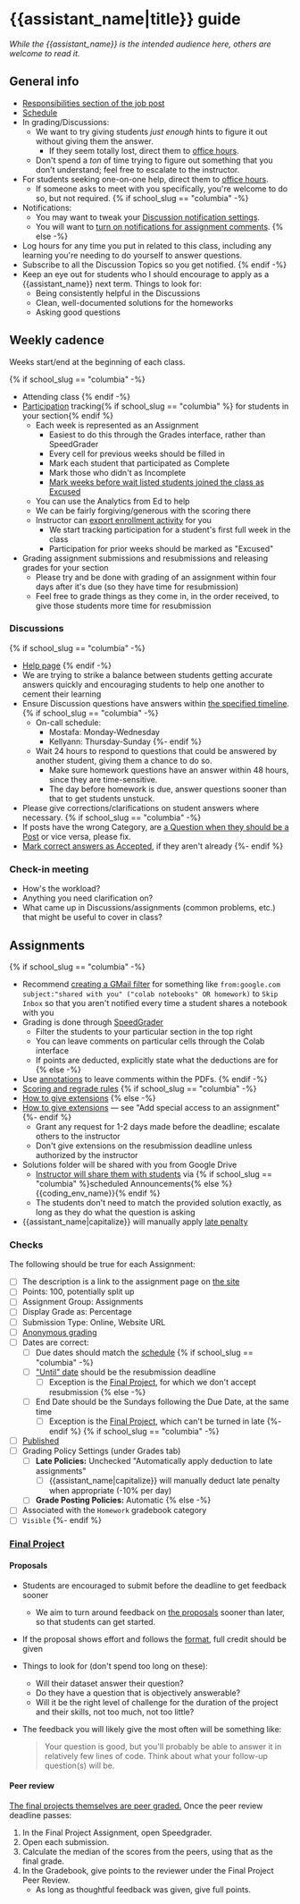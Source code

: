 # {{assistant_name|title}} guide

_While the {{assistant_name}} is the intended audience here, others are welcome to read it._

## General info

- [Responsibilities section of the job post]({{assistant_responsibilities}})
- [Schedule](https://python-public-policy.afeld.me/en/{{school_slug}}/syllabus.html#schedule)
- In grading/Discussions:
  - We want to try giving students _just enough_ hints to figure it out without giving them the answer.
    - If they seem totally lost, direct them to [office hours](https://python-public-policy.afeld.me/en/{{school_slug}}/syllabus.html#instructor-information).
  - Don't spend a _ton_ of time trying to figure out something that you don't understand; feel free to escalate to the instructor.
- For students seeking one-on-one help, direct them to [office hours](https://python-public-policy.afeld.me/en/{{school_slug}}/syllabus.html#instructor-information).
  - If someone asks to meet with you specifically, you're welcome to do so, but not required.
{% if school_slug == "columbia" -%}
- Notifications:
  - You may want to tweak your [Discussion notification settings](https://edstem.org/us/settings/notifications).
  - You will want to [turn on notifications for assignment comments](https://community.canvaslms.com/t5/Canvas-Question-Forum/Notification-when-student-posts-a-comment-on-an-assignment/m-p/405572#M142680).
{% else -%}
- Log hours for any time you put in related to this class, including any learning you're needing to do yourself to answer questions.
- Subscribe to all the Discussion Topics so you get notified.
{% endif -%}
- Keep an eye out for students who I should encourage to apply as a {{assistant_name}} next term. Things to look for:
  - Being consistently helpful in the Discussions
  - Clean, well-documented solutions for the homeworks
  - Asking good questions

## Weekly cadence

Weeks start/end at the beginning of each class.

{% if school_slug == "columbia" -%}
- Attending class
{% endif -%}
- [Participation](https://python-public-policy.afeld.me/en/{{school_slug}}/syllabus.html#participation) tracking{% if school_slug == "columbia" %} for students in your section{% endif %}
  - Each week is represented as an Assignment
    - Easiest to do this through the Grades interface, rather than SpeedGrader
    - Every cell for previous weeks should be filled in
    - Mark each student that participated as Complete
    - Mark those who didn't as Incomplete
    - [Mark weeks before wait listed students joined the class as Excused](https://python-public-policy.afeld.me/en/{{school_slug}}/lecture_0.html#once-you-get-off-the-wait-list)
  - You can use the Analytics from Ed to help
  - We can be fairly forgiving/generous with the scoring there
  - Instructor can [export enrollment activity](https://github.com/afeld/python-public-policy/blob/main/.github/CONTRIBUTING.md#student-enrollment-activity) for you
    - We start tracking participation for a student's first full week in the class
    - Participation for prior weeks should be marked as "Excused"
- Grading assignment submissions and resubmissions and releasing grades for your section
  - Please try and be done with grading of an assignment within four days after it's due (so they have time for resubmission)
  - Feel free to grade things as they come in, in the order received, to give those students more time for resubmission

### Discussions

{% if school_slug == "columbia" -%}
- [Help page](https://edstem.org/us/help/using-ed-discussion)
{% endif -%}
- We are trying to strike a balance between students getting accurate answers quickly and encouraging students to help one another to cement their learning
- Ensure Discussion questions have answers within [the specified timeline](https://python-public-policy.afeld.me/en/{{school_slug}}/syllabus.html#communications).
  {% if school_slug == "columbia" -%}
  - On-call schedule:
    - Mostafa: Monday-Wednesday
    - Kellyann: Thursday-Sunday
  {%- endif %}
  - Wait 24 hours to respond to questions that could be answered by another student, giving them a chance to do so.
    - Make sure homework questions have an answer within 48 hours, since they are time-sensitive.
    - The day before homework is due, answer questions sooner than that to get students unstuck.
- Please give corrections/clarifications on student answers where necessary.
{% if school_slug == "columbia" -%}
- If posts have the wrong Category, are [a Question when they should be a Post](https://edstem.org/us/help/using-ed-discussion#creating-threads) or vice versa, please fix.
- [Mark correct answers as Accepted](https://edstem.org/us/help/using-ed-discussion#accepting-answers), if they aren't already
{%- endif %}

### Check-in meeting

- How's the workload?
- Anything you need clarification on?
- What came up in Discussions/assignments (common problems, etc.) that might be useful to cover in class?

## Assignments

{% if school_slug == "columbia" -%}
- Recommend [creating a GMail filter](https://support.google.com/mail/answer/6579) for something like `from:google.com subject:"shared with you" ("colab notebooks" OR homework)` to `Skip Inbox` so that you aren't notified every time a student shares a notebook with you
- Grading is done through [SpeedGrader](https://community.canvaslms.com/t5/Canvas-Basics-Guide/What-is-SpeedGrader/ta-p/13)
  - Filter the students to your particular section in the top right
  - You can leave comments on particular cells through the Colab interface
  - If points are deducted, explicitly state what the deductions are for
{% else -%}
- Use [annotations](https://brightspaceresources.ccc.edu/kb/how-do-i-use-the-annotation-tool-to-provide-feedback-on-an-assignment-submitted-to-an-assignment-folder/) to leave comments within the PDFs.
{% endif -%}
- [Scoring and regrade rules](https://python-public-policy.afeld.me/en/{{school_slug}}/syllabus.html#assignment-scoring)
{% if school_slug == "columbia" -%}
- [How to give extensions](https://community.canvaslms.com/t5/Instructor-Guide/How-do-I-assign-an-assignment-to-an-individual-student/ta-p/717#assign_to_student_only)
{% else -%}
- [How to give extensions](https://documentation.brightspace.com/EN/le/assignments/instructor/set_release_conditions.htm?tocpath=Instructors%7CAssess%20and%20grade%20learners%7CCreate%20assignments%20and%20assess%20submissions%7C_____7) — see "Add special access to an assignment"
{%- endif %}
  - Grant any request for 1-2 days made before the deadline; escalate others to the instructor
  - Don't give extensions on the resubmission deadline unless authorized by the instructor
- Solutions folder will be shared with you from Google Drive
  - [Instructor will share them with students](https://python-public-policy.afeld.me/en/{{school_slug}}/assignments.html#submission) via {% if school_slug == "columbia" %}scheduled Announcements{% else %}{{coding_env_name}}{% endif %}
  - The students don't need to match the provided solution exactly, as long as they do what the question is asking
- {{assistant_name|capitalize}} will manually apply [late penalty](https://python-public-policy.afeld.me/en/{{school_slug}}/syllabus.html#assignment-scoring)

### Checks

The following should be true for each Assignment:

- [ ] The description is a link to the assignment page on [the site](https://python-public-policy.afeld.me/en/{{school_slug}}/)
- [ ] Points: 100, potentially split up
- [ ] Assignment Group: Assignments
- [ ] Display Grade as: Percentage
- [ ] Submission Type: Online, Website URL
- [ ] [Anonymous grading]({{lms_anonymous_docs}})
- [ ] Dates are correct:
  - [ ] Due dates should match the [schedule](https://python-public-policy.afeld.me/en/{{school_slug}}/syllabus.html#schedule)
  {% if school_slug == "columbia" -%}
  - [ ] ["Until" date](https://community.canvaslms.com/t5/Instructor-Guide/What-is-the-difference-between-assignment-due-dates-and/ta-p/897) should be the resubmission deadline
    - [ ] Exception is the [Final Project](https://python-public-policy.afeld.me/en/{{school_slug}}/final_project.html), for which we don't accept resubmission
  {% else -%}
  - [ ] End Date should be the Sundays following the Due Date, at the same time
    - [ ] Exception is the [Final Project](https://python-public-policy.afeld.me/en/{{school_slug}}/final_project.html), which can't be turned in late
  {%- endif %}
{% if school_slug == "columbia" -%}
- [ ] [Published](https://community.canvaslms.com/t5/Instructor-Guide/How-do-I-publish-or-unpublish-an-assignment-as-an-instructor/ta-p/585)
- [ ] Grading Policy Settings (under Grades tab)
  - [ ] **Late Policies:** Unchecked "Automatically apply deduction to late assignments"
    - [ ] {{assistant_name|capitalize}} will manually deduct late penalty when appropriate (-10% per day)
  - [ ] **Grade Posting Policies:** Automatic
{% else -%}
- [ ] Associated with the `Homework` gradebook category
- [ ] `Visible`
{%- endif %}

### [Final Project](https://python-public-policy.afeld.me/en/{{school_slug}}/final_project.html)

#### Proposals

- Students are encouraged to submit before the deadline to get feedback sooner
  - We aim to turn around feedback on [the proposals](https://python-public-policy.afeld.me/en/{{school_slug}}/final_project.html#proposal) sooner than later, so that students can get started.
- If the proposal shows effort and follows the [format](https://python-public-policy.afeld.me/en/{{school_slug}}/final_project/proposal.html#format), full credit should be given
- Things to look for (don't spend too long on these):
  - Will their dataset answer their question?
  - Do they have a question that is objectively answerable?
  - Will it be the right level of challenge for the duration of the project and their skills, not too much, not too little?
- The feedback you will likely give the most often will be something like:

  > Your question is good, but you'll probably be able to answer it in relatively few lines of code. Think about what your follow-up question(s) will be.

#### Peer review

[The final projects themselves are peer graded.](https://python-public-policy.afeld.me/en/{{school_slug}}/final_project.html#peer-grading) Once the peer review deadline passes:

1. In the Final Project Assignment, open Speedgrader.
1. Open each submission.
1. Calculate the median of the scores from the peers, using that as the final grade.
1. In the Gradebook, give points to the reviewer under the Final Project Peer Review.
   - As long as thoughtful feedback was given, give full points.
